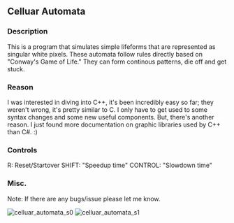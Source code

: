 ## Celluar Automata
### Description

This is a program that simulates simple lifeforms that are represented as singular white pixels. These automata follow rules directly based on "Conway's Game of Life." They can form continous patterns, die off and get stuck.

### Reason

I was interested in diving into C++, it's been incredibly easy so far; they weren't wrong, it's pretty similar to C. I only have to get used to some syntax changes and some new useful components. But, there's another reason. I just found more documentation on graphic libraries used by C++ than C#. :)

### Controls
R: Reset/Startover
SHIFT: "Speedup time"
CONTROL: "Slowdown time"

### Misc.

Note: If there are any bugs/issue please let me know.


![celluar_automata_s0](https://user-images.githubusercontent.com/45215785/225775858-f67043bc-c1c0-4db6-a189-b15764efe152.JPG)
![celluar_automata_s1](https://user-images.githubusercontent.com/45215785/225775868-1f47a3a3-58a6-4b3a-b087-5aca5cc03f31.JPG)
